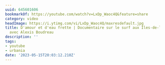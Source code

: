```yaml
---
uuid: 645601606
bookmarkOf: https://youtube.com/watch?v=LxDp_Waoc4Q&feature=share
category: video
headImage: https://i.ytimg.com/vi/LxDp_Waoc4Q/maxresdefault.jpg
title: D'amour et d'eau frette | Documentaire sur le surf aux Îles-de-la-Madeleine
  avec Alexis Boudreau
description: ''
tags:
- youtube
- urbania
date: '2023-05-15T20:03:12.210Z'
---
```



